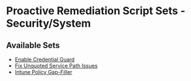 # Proactive Remediation Script Sets - Security/System
## Available Sets
- [Enable Credential Guard](https://github.com/ALARP-Solutions/EndpointScripts/tree/main/Proactive%20Remediation%20Script%20Sets/Security/System/Enable%20Credential%20Guard)
- [Fix Unquoted Service Path Issues](https://github.com/ALARP-Solutions/EndpointScripts/tree/main/Proactive%20Remediation%20Script%20Sets/Security/System/Fix%20Unquoted%20Service%20Path%20Issues)
- [Intune Policy Gap-Filler](https://github.com/ALARP-Solutions/EndpointScripts/tree/main/Proactive%20Remediation%20Script%20Sets/Security/System/Intune%20Policy%20Gap-Filler)

